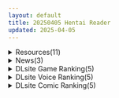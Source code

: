 ```yaml
---
layout: default
title: 20250405 Hentai Reader
updated: 2025-04-05
---
```


<details class='content-parent'>
<summary>
Resources(11)
</summary>
<details class='content-child'>
<summary>
<span class='rss-title'> [R18资源相关][悬赏金额:500]求甜蜜女友2的汉化资源 </span> <a class='rss-link' href='https://gmgard.com/gm128979' target='_blank'>&nbsp;</a>
<div class='rss-published'> 🕛 20250404 17:04:01</div>
</summary>
<img src="https://static.gmgard.us/Images/upload/13187041749430931.jpg" /><br /><p>看别人说甜蜜女友的的狗粮甜掉牙，想着高低得尝尝咸淡，在其他的资源站下了甜蜜女友2+结果下不到甜蜜女友2，看2+的开头好像属于后日谈性质，就想要先找个2的资源，最好是度盘，秋梨膏，给我一份2的资源我什么都不会做的</p>
</details>
<details class='content-child'>
<summary>
<span class='rss-title'> [3D/合集]Madei大佬作品整合x35[301G] </span> <a class='rss-link' href='https://gmgard.com/gm128983' target='_blank'>&nbsp;</a>
<div class='rss-published'> 🕛 20250404 17:03:29</div>
</summary>
<img src="https://static.gmgard.us/Images/upload/9320050003100715.jpg" /><br /><p>上原明美2440p 2k 中配
云曦妈妈和儿子的秘密2K
余倩 中配
佳滢 中配
妻心3 2k
妻心如刀1 2k 中配
妻心如刀2 2k 中配
安初夏小马拉大车
小混混尾随粉发小烧鸡
忏悔修女的奉献 2K 中配
春院系列
江婧妍 侄儿2k 中配
江靜妍-侄兒2 中配
沈融月2k 中配 1
沈融月2k 中配 2
沈融月2k 中配 3
沈融月2k 中配 4
牛头人学院 董老师
牛头人学院-江映雪
献妻</p>
</details>
<details class='content-child'>
<summary>
<span class='rss-title'> 夏日将近 </span> <a class='rss-link' href='https://gmgard.com/gm128981' target='_blank'>&nbsp;</a>
<div class='rss-published'> 🕛 20250404 15:15:52</div>
</summary>
<img src="https://static.gmgard.us/Images/upload/46599042202142300.jpg" /><br /><p>春季已过半</p>
</details>
<details class='content-child'>
<summary>
<span class='rss-title'> (合集)[NETFLIX官方字幕] Devil May Cry/鬼泣 (2025) [01-08话][中英双语内嵌字幕][1080P][MKV] </span> <a class='rss-link' href='https://gmgard.com/gm128980' target='_blank'>&nbsp;</a>
<div class='rss-published'> 🕛 20250404 12:33:52</div>
</summary>
<img src="https://static.gmgard.us/Images/upload/15377042033523887.jpg" /><br /><p>根据同名动作游戏改编的动画，由韩国动画工作室Studio Mir制作，故事与游戏并无关联&hellip;&hellip;吧？</p>
</details>
<details class='content-child'>
<summary>
<span class='rss-title'> 【R3630】[ぬるぬるアニメ] 【4K超画質アニメ】超・表情変化 エロ顔で喘ぐJK10人と中出しセックス </span> <a class='rss-link' href='https://blog.reimu.net/archives/109569' target='_blank'>&nbsp;</a>
<div class='rss-published'> 🕛 20250404 08:00:42</div>
</summary>
又是那个AI脸动画的社团ぬるぬるアニメ。不过这次和之前发过的两作萝莉脸不一样。这次不炼铜了，全员JK制服。 之 &#8230; <a class="more-link" href="https://blog.reimu.net/archives/109569">继续阅读<span class="screen-reader-text">【R3630】[ぬるぬるアニメ] 【4K超画質アニメ】超・表情変化 エロ顔で喘ぐJK10人と中出しセックス</span></a>
</details>
<details class='content-child'>
<summary>
<span class='rss-title'> [官中][RJ01348339][EcchiBox] クルミ先輩は背が低い </span> <a class='rss-link' href='https://gmgard.com/gm128978' target='_blank'>&nbsp;</a>
<div class='rss-published'> 🕛 20250404 07:24:39</div>
</summary>
<img src="https://static.gmgard.us/Images/upload/16694041401325022.jpg" /><br /><p>概要
一位容貌美丽且温柔的文艺部前辈。她成为了我的恋人，我们一起度过了幸福的日子。
某天，像往常一样在文艺部活动时，胡桃前辈突然对我说：“我们做爱吧……？”
面对这突如其来的提议，我虽然感到惊讶，但还是前往了胡桃前辈的家。 &nbsp;
支持的服装
卧室里的性爱（所有服装）
浴室里的性爱（裸体）
口交（裸体和制服） &nbsp;
支持的语言
日语、英语、简体中文、繁体中文</p>
</details>
<details class='content-child'>
<summary>
<span class='rss-title'> [前LZ汉化组汉化][RJ223032][私立さくらんぼ小学校]炉姦12 ~アリスたちの膣と感触~[百度网盘 2.67GB] </span> <a class='rss-link' href='https://gmgard.com/gm128977' target='_blank'>&nbsp;</a>
<div class='rss-published'> 🕛 20250404 07:24:39</div>
</summary>
<img src="https://static.gmgard.us/Images/upload/16184041359553368.jpg" /><br /><p>唔,介绍应该不用了吧,应该都知道是什么东西了,其实我也没想到这个会出汉化</p>
</details>
<details class='content-child'>
<summary>
<span class='rss-title'> [AI汉化][RJ01355493][のうむ]被淫纹附身的妈妈 淫紋憑きのマザー・アリシア(PC+安卓) </span> <a class='rss-link' href='https://gmgard.com/gm128976' target='_blank'>&nbsp;</a>
<div class='rss-published'> 🕛 20250404 07:24:39</div>
</summary>
<img src="https://static.gmgard.us/Images/upload/1168041336068999.jpg" /><br /><p>游戏介绍：</p>
</details>
<details class='content-child'>
<summary>
<span class='rss-title'> [自购][Steam英文版][暂无RJ号][HoruBrain Interactive]Anomalous Coffee Machine[百度网盘 1.5GB] </span> <a class='rss-link' href='https://gmgard.com/gm128975' target='_blank'>&nbsp;</a>
<div class='rss-published'> 🕛 20250404 07:24:39</div>
</summary>
<img src="https://static.gmgard.us/Images/upload/96263040137206661.jpg" /><br /><p>时隔多日后的分享啊,这中间也有很多插曲啊...</p>
</details>
<details class='content-child'>
<summary>
<span class='rss-title'> 琉璃神社壁纸包 2025年3月号 </span> <a class='rss-link' href='https://www.hacg.icu/wp/100595.html' target='_blank'>&nbsp;</a>
<div class='rss-published'> 🕛 20250404 05:08:20</div>
</summary>
不好意思，忘记发壁纸了。 这就是3月的壁纸合集。 https://music.1 &#8230; <a href="https://www.hacg.icu/wp/100595.html">继续阅读 <span class="meta-nav">&#8594;</span></a>
</details>
<details class='content-child'>
<summary>
<span class='rss-title'> 【S4791a】[El Dia] 慟哭 そして… / 恸哭之后 PC重制版 </span> <a class='rss-link' href='https://blog.reimu.net/archives/109670' target='_blank'>&nbsp;</a>
<div class='rss-published'> 🕛 20250404 05:00:29</div>
</summary>
应一位绅士的求物，刚好手头又有资源，所以就发了。重制版引擎换成了Unity，怎么说呢，其实还好，至少画质是相当 &#8230; <a class="more-link" href="https://blog.reimu.net/archives/109670">继续阅读<span class="screen-reader-text">【S4791a】[El Dia] 慟哭 そして… / 恸哭之后 PC重制版</span></a>
</details>

</details>
<details class='content-parent'>
<summary>
News(3)
</summary>
<details class='content-child'>
<summary>
<span class='rss-title'> 哥德風魔法辯論×懸疑推理遊戲《魔法少女的魔女審判》公開片頭影片 </span> <a class='rss-link' href='https://home.gamer.com.tw/creationDetail.php?sn=6119917' target='_blank'>&nbsp;</a>
<div class='rss-published'> 🕛 20250404 20:33:07</div>
</summary>
<div><img border="0" class="gallery-image" src="https://i.imgur.com/McvNHRf.png" width="650" /></div><div><br /></div><div>遊戲品牌 Acacia 製作的懸疑推理ADV<b>《魔法少女的魔女審判</b>（原文：魔法少女ノ魔女裁判）<b>》</b>於今日片頭影片，遊戲語言包含 中文／日文，預定 2025 年初夏在 Steam / NS 平台發售。</div><div><br /></div><div class="videoWrapper"><div class="videoWrapper video-youtube"></div></div><br /><div><div align="center"><br /></div><div align="left"><b><font size="4">【故事劇情】</font></b></div><div align="center"><div><div align="left">「我們之中混入了一位了魔女。」</div><div align="left"><br /></div><div align="left">懷著對嶄新高中生活的滿心期待，艾瑪墜入了夢鄉。</div><div align="left">但第二天醒來，她發現自己竟身處昏暗的牢房之中。</div><div align="left">她沒有任何頭緒，自己為什麼會被抓到牢裡。</div><div align="left">而這座監牢，更是坐落於與世隔絕的孤島——</div><div align="left">艾瑪陷入了混亂。而陷入混亂的也不只有她…</div><div align="left"><br /></div><div align="left">一隻會說話的貓頭鷹向來到這裡的13位少女通告。</div><div align="left"><br /></div><div align="left">「經認定，各位是相當可能是【魔女】——你們將會對人類社會造成威脅。」</div><div align="left">「請各位以囚犯的身份，在這裡生活下去。」</div><div align="left"><br /></div><div align="left">曾是理所當然的日常就此崩塌。</div><div align="left"><br /></div><div align="left">艾瑪開始了她的囚犯生活。</div><div align="left">這段期間，她和其他同為預備魔女的少女相處順利，漸漸熟識——</div><div align="left">但某天，有一位少女突然被殺害了。</div><div align="left"><br /></div><div align="left">貓頭鷹向囚犯少女們宣告。</div><div align="left"><br /></div><div align="left">「現在即將舉行【魔女審判】。」</div><div align="left"><br /></div><div align="left">少女們需要最終票選出一位【魔女】，</div><div align="left">將其親手送上處刑台…</div><div align="left">殘忍的死亡遊戲開始了——</div></div><div align="left"><br /></div><div align="left"><br /></div><div align="left"><b><font size="4">【遊戲特色】</font></b></div><div align="left"><div>・圍繞著13名少女展開的本格哥德風推理劇</div><div>主角「櫻井艾瑪」被關進充滿謎團的監牢，與其他「預備魔女」進行共同生活。</div><div>「監牢」有什麼意義？ 「魔女」又為何存在？真正的幕後黑手又會是誰？</div><div>在故事告一段落後，又會迎來全新的故事體驗，且將以全新角度展現完全不同的故事。</div><div><br /></div><div>・充滿疑心與背叛的囚犯生活</div><div>玩家需要從個性迥異的少女們的話語中，以及共同生活的痕跡中獲取提示，</div><div>揭開她們發言中的矛盾，找出其中說謊的「魔女」。</div><div><br /></div><div>・命懸一線的辯論環節</div><div>混入監牢內的「魔女」將導演一齣又一齣的殺人連續劇。</div><div>你需要在定期舉行的「魔女裁判」中，透過辯論和推理，揪出背後的殺人兇手。</div></div><div align="left"><br /></div><div><img border="0" class="gallery-image" src="https://i.imgur.com/SvJ6JGC.jpg" width="305" /> <img border="0" class="gallery-image" src="https://i.imgur.com/oUbzsVr.jpg" width="305" /></div><div><img border="0" class="gallery-image" src="https://i.imgur.com/QyLEu7u.jpg" width="305" /> <img border="0" class="gallery-image" src="https://i.imgur.com/JjUt58A.jpg" width="305" /></div><div><img border="0" class="gallery-image" src="https://i.imgur.com/G6xGPl3.jpg" width="305" /> <img border="0" class="gallery-image" src="https://i.imgur.com/JV9XT00.jpg" width="305" /></div><div><img border="0" class="gallery-image" src="https://i.imgur.com/oIuBbO7.jpg" width="305" /> <img border="0" class="gallery-image" src="https://i.imgur.com/8HRLI2H.jpg" width="305" /></div><div><img border="0" class="gallery-image" src="https://i.imgur.com/TaUPrDI.jpg" width="305" /></div><div><br /></div></div><div><br /></div><div><b><font size="4">CAST</font></b></div><div><div>桜羽エマ　CV：三木谷奈々</div><div>二階堂ヒロ　CV：東雲はる</div><div>夏目アンアン　CV：葵あずさ</div><div>城ケ崎ノア　CV：井口裕香</div><div>蓮見レイア　CV：小清水亜美</div><div>佐伯ミリア　CV：高森奈津美</div><div>宝生マーゴ　CV：樹冬華</div><div>黒部ナノカ　CV：大熊和奏</div><div>紫藤アリサ　CV：石井未紗</div><div>橘シェリー　CV：柊優花</div><div>遠野ハンナ　CV：石崎紗彩</div><div>沢渡ココ　CV：宮木南美</div><div>氷上メルル　CV：山下七海</div></div><div><br /></div><div><b><font size="4">遊戲資訊</font></b></div><div>名稱：魔法少女的魔女審判</div><div>企劃：Acacia</div><div>劇本：喜多南、滝口流</div><div>原畫：梅まろ </div><div>遊戲平台：Steam / NS</div><div>遊戲類型：ADV</div><div>遊戲價格：未定</div><div>發售日期：2025年初夏</div><div>官方網站：<a href="https://ref.gamer.com.tw/redir.php?url=https%3A%2F%2Fmanosaba.com%2F" target="_blank">https://manosaba.com/</a></div></div><div>商品頁面：<a href="https://ref.gamer.com.tw/redir.php?url=https%3A%2F%2Fstore.steampowered.com%2Fapp%2F3101040%2F" target="_blank">https://store.steampowered.com/app/3101040/</a></div><div><br /></div>
</details>
<details class='content-child'>
<summary>
<span class='rss-title'> あざらしそふと 最新作《初恋マスターアップ》公開OP影片 </span> <a class='rss-link' href='https://home.gamer.com.tw/creationDetail.php?sn=6119910' target='_blank'>&nbsp;</a>
<div class='rss-published'> 🕛 20250404 20:14:17</div>
</summary>
<div><div align="center"><img border="0" class="gallery-image" src="https://i.imgur.com/7CNp6Of.jpg" width="650" /></div><br /></div><div>曾製作<b>《アマカノ》</b>系列、<b>《</b><b>アマナツ</b><b>》</b>等作品的遊戲公司 あざらしそふと，於今日(4/4)公開最新作<b>《初恋マスターアップ》</b>的OP影片，預定2025年5月30日發售。</div><div><br /></div><div><div class="videoWrapper"><div class="videoWrapper video-youtube"></div></div></div><div><br /></div><div><br /></div><div align="center"><b><font size="4">【故事劇情】</font></b></div><div align="center"><div><div>過去曾以不如意的形式，讓青春畫下句點的主角 永富幸寿。</div><div>自學校畢業後，數年來他都過著一成不變的生活。</div><div>直到某天，他得知自己擁有繼承疏遠多年的父親 招福真二郎 </div><div>遺留下的龐大資產與宅邸的權利。</div><div><br /></div><div>意外獲得巨額財富的幸寿，在伯母的建議下，</div><div>決定以此為資本，重啟曾經無奈放棄的青春——遊戲製作。</div><div><br /></div><div>於是他開始募集團隊成員。</div><div>昔日夥伴、現為活躍於業界的插畫家──九恋乃香。</div><div>促成團隊重組、最理解幸寿的青梅竹馬──万願寺うらら。</div><div>以及代替幸寿撰寫劇本的新成員──波羽若奈。</div><div><br /></div><div>這是一個關於笨拙的少年少女們，重拾青春的故事。</div><div>在眾人支持下，幸寿等人最終抵達的未來將會是——</div></div><div><br /></div></div><div align="center"><img border="0" class="gallery-image" src="https://i.imgur.com/awwrNGF.jpg" width="305" /> <img border="0" class="gallery-image" src="https://i.imgur.com/s3jzy8f.jpg" width="305" /></div><div align="center"><img border="0" class="gallery-image" src="https://i.imgur.com/09FpJJH.jpg" width="305" /> <img border="0" class="gallery-image" src="https://i.imgur.com/fDar9j8.jpg" width="305" /></div><div align="center"><img border="0" class="gallery-image" src="https://i.imgur.com/PdCcZPA.jpg" width="305" /> <img border="0" class="gallery-image" src="https://i.imgur.com/zcrq0yd.jpg" width="305" /></div><div align="center"><img border="0" class="gallery-image" src="https://i.imgur.com/hdR4tov.jpg" width="305" /> <img border="0" class="gallery-image" src="https://i.imgur.com/4j1F4DA.jpg" width="305" /></div><div align="center"><img border="0" class="gallery-image" src="https://i.imgur.com/OHV29ho.jpg" width="305" /> <img border="0" class="gallery-image" src="https://i.imgur.com/bZIbRH1.jpg" width="305" /></div><div align="center"><img border="0" class="gallery-image" src="https://i.imgur.com/RJ5abPw.jpg" width="305" /> <img border="0" class="gallery-image" src="https://i.imgur.com/vamuOOw.jpg" width="305" /></div><div align="center"><img border="0" class="gallery-image" src="https://i.imgur.com/hpocmrP.jpg" width="305" /> <img border="0" class="gallery-image" src="https://i.imgur.com/CREWe5Z.jpg" width="305" /></div><div align="center"><img border="0" class="gallery-image" src="https://i.imgur.com/GeAFtcv.jpg" width="305" /></div><div align="center"><br /></div><div align="left"><br /></div><div align="left"><br /></div><div align="left"><b><font size="4">CAST</font></b></div><div align="center"><div><div align="left"><div>波羽 若奈　CV：美月</div><div>九 恋乃香　CV：北見六花</div><div>万願寺 うらら　CV：狭山りん</div><div>枢木 ハルルカ　CV：天季ひより</div><div>勘解由小路 静里　CV：しましまはかせ</div><div>招福 安寿　CV：はちこ</div><div>槇村 葉月　CV：北見六花</div><div>双神 児玉　CV：はちこ</div><div>雪川 みぞれ　CV：歩サラ</div><div>天草 ひさぎ　CV：白月かなめ</div></div><div align="left"><br /></div><div align="left"><div><b><font size="4">STAFF</font></b></div><div><div>劇本：保桜</div><div>原畫：さいもん、やまのかみ</div><div>發售日：2025年5月30日</div></div></div></div><div align="left">官網：<a href="https://ref.gamer.com.tw/redir.php?url=https%3A%2F%2Fazarashi-soft.nexton-net.jp%2Fkoimasu%2F" target="_blank">https://azarashi-soft.nexton-net.jp/koimasu/</a></div><div><br /></div></div>
</details>
<details class='content-child'>
<summary>
<span class='rss-title'> 谨防交友软件诈骗~！——关于牛魔王被拍下裸照威胁这档事TAT </span> <a class='rss-link' href='https://mingqiceping.com/7012.html' target='_blank'>&nbsp;</a>
<div class='rss-published'> 🕛 20250404 14:50:38</div>
</summary>
https://mingqiceping.com/wp-content/uploads/thumb/2025/04/fill_w313_h235_g0_mark_7E8AEFA228D470E91580DFBC09B48570.jpg
</details>

</details>
<details class='content-parent'>
<summary>
DLsite Game Ranking(5)
</summary>
<details class='content-child'>
<summary>
<span class='rss-title'> 淫紋憑きのマザー・アリシア [のうむ] </span> <a class='rss-link' href='https://www.dlsite.com/maniax/work/=/product_id/RJ01355493.html' target='_blank'>&nbsp;</a>
<div class='rss-published'> 🕛 20250405 13:16:22</div>
</summary>
<img src ="http://img.dlsite.jp/modpub/images2/work/doujin/RJ01356000/RJ01355493_img_main.jpg"/><br/>おばさん シスター 淫紋
</details>
<details class='content-child'>
<summary>
<span class='rss-title'> GranEnde:Saga [樋渡本舗] </span> <a class='rss-link' href='https://www.dlsite.com/maniax/work/=/product_id/RJ01364780.html' target='_blank'>&nbsp;</a>
<div class='rss-published'> 🕛 20250405 13:16:22</div>
</summary>
<img src ="http://img.dlsite.jp/modpub/images2/work/doujin/RJ01365000/RJ01364780_img_main.jpg"/><br/>ヒロイン達といちゃいちゃしたりHしたりするRPG
</details>
<details class='content-child'>
<summary>
<span class='rss-title'> エッチで一途なド田舎兄さまと、古式ゆかしい病弱妹 [Whisp] </span> <a class='rss-link' href='https://www.dlsite.com/maniax/work/=/product_id/RJ01326398.html' target='_blank'>&nbsp;</a>
<div class='rss-published'> 🕛 20250405 13:16:22</div>
</summary>
<img src ="http://img.dlsite.jp/modpub/images2/work/doujin/RJ01327000/RJ01326398_img_main.jpg"/><br/>生まれつき肺が弱く、都会の空気では生活できない病弱な妹【あすみ】。兄妹は一緒に暮らすため、空気のキレイなド田舎へ移住してきた。陸の孤島の古民家で、兄妹ふたりきりのイチャラブ生活が始まった。この生活を続けるために医者から突き付けられた条件は二つ「心身とも健康である」ことと「妹の体力をつける」こと。妹とエッチをして体力をつけ、医者の検査をクリアしながら生活レベルを改善していこう。古民家生活妹育成RPG
</details>
<details class='content-child'>
<summary>
<span class='rss-title'> 404号室の性感マッサージ [シン・ギュラリティー] </span> <a class='rss-link' href='https://www.dlsite.com/maniax/work/=/product_id/RJ01356701.html' target='_blank'>&nbsp;</a>
<div class='rss-published'> 🕛 20250405 13:16:22</div>
</summary>
<img src ="http://img.dlsite.jp/modpub/images2/work/doujin/RJ01357000/RJ01356701_img_main.jpg"/><br/>マッサージ好き必見の3Dゲーム！凝り固まったバストをほぐし、悪いものが溜まった膣を中から柔らかくしてあげましょう。オイルを塗ってカラダをぬるぬるに…媚薬で全身気持ちよく…、届かないところは道具(?)を使ってほぐしていきましょう。さあ、あなたは今日から404号室のマッサージ師です。
</details>
<details class='content-child'>
<summary>
<span class='rss-title'> 【中英日】DeviDevi Survivor（魔鬼幸存者） [PAKOchan Factory] </span> <a class='rss-link' href='https://www.dlsite.com/maniax/work/=/product_id/RJ01245153.html' target='_blank'>&nbsp;</a>
<div class='rss-published'> 🕛 20250405 13:16:22</div>
</summary>
<img src ="http://img.dlsite.jp/modpub/images2/work/doujin/RJ01246000/RJ01245153_img_main.jpg"/><br/>贫乳恶魔！？巨乳天使！？组合有 1000 多种！体型变化色情 × 射击动作！
</details>

</details>
<details class='content-parent'>
<summary>
DLsite Voice Ranking(5)
</summary>
<details class='content-child'>
<summary>
<span class='rss-title'> ✅4/14まで早期限定特典✅【密着淫語囁き】催○おまんこコレクション ～絶対服従アイドルオナホハーレム～【KU100】 [失楽少女] </span> <a class='rss-link' href='https://www.dlsite.com/maniax/work/=/product_id/RJ01350314.html' target='_blank'>&nbsp;</a>
<div class='rss-published'> 🕛 20250405 13:16:25</div>
</summary>
<img src ="http://img.dlsite.jp/modpub/images2/work/doujin/RJ01351000/RJ01350314_img_main.jpg"/><br/>この世の全てのエッロ～いメスは、ぜ～んぶあなたの所有物…っ! 絶対服従アイドル催○オナホハーレム! CV.陽向葵ゅか様 浅木式様 秋野かえで様
</details>
<details class='content-child'>
<summary>
<span class='rss-title'> NoTitle(1) [つばめいと] </span> <a class='rss-link' href='https://www.dlsite.com/maniax/work/=/product_id/RJ01363805.html' target='_blank'>&nbsp;</a>
<div class='rss-published'> 🕛 20250405 13:16:25</div>
</summary>
<img src ="http://img.dlsite.jp/modpub/images2/work/doujin/RJ01364000/RJ01363805_img_main.jpg"/><br/>ホテルでのえっちと、そのあとのシャワーを主観のマイクと客観のボイスレコーダーのハメ撮り視点の2種類で楽しめます！ヒロインとの関係性やこの作品自体、お好きな解釈で自由に想像して聴いて下さい！柚木つばめの自サークル「つばめいと」13作目です！
</details>
<details class='content-child'>
<summary>
<span class='rss-title'> 本当に深い耳奥"完全密閉"舐め ～お耳の穴を舌先でぴったりと塞ぎながら舐めまわす≪深層閉塞ASMR≫～ [パステル×トリップ] </span> <a class='rss-link' href='https://www.dlsite.com/maniax/work/=/product_id/RJ01358698.html' target='_blank'>&nbsp;</a>
<div class='rss-published'> 🕛 20250405 13:16:25</div>
</summary>
<img src ="http://img.dlsite.jp/modpub/images2/work/doujin/RJ01359000/RJ01358698_img_main.jpg"/><br/>「お耳の穴をぴったりと塞がれながら奥を舐められる」というプレイをテーマにした《深層閉塞ASMR》音声です♪まずは体験版をどうぞ♪(CV:みもりあいの様)
</details>
<details class='content-child'>
<summary>
<span class='rss-title'> 小悪魔ドSメンズエステ嬢の寸止め絶望キワキワ施術 [シルトクレーテ] </span> <a class='rss-link' href='https://www.dlsite.com/maniax/work/=/product_id/RJ01358685.html' target='_blank'>&nbsp;</a>
<div class='rss-published'> 🕛 20250405 13:16:25</div>
</summary>
<img src ="http://img.dlsite.jp/modpub/images2/work/doujin/RJ01359000/RJ01358685_img_main.jpg"/><br/>数ヶ月前にオープンしたメンズエステ店の人気嬢をついに予約できた貴方。情報交換サイトによると抜きは完全になしとの噂だが、それにしては高評価の口コミが目立つ。真偽を確かめるべく、いざマゾ心を躍らせながらマンションの一室へ…。
</details>
<details class='content-child'>
<summary>
<span class='rss-title'> 【4/9日まで 早期限定60大特典】【4時間半×W女軍隊×Wオホ声ハーレム】～ドランソワ帝国～捕虜となったボクとドスケベ爆乳女軍人×2の甘々ツンデレ子作りおっぱい戦記♪ [マヨタマ] </span> <a class='rss-link' href='https://www.dlsite.com/maniax/work/=/product_id/RJ01352193.html' target='_blank'>&nbsp;</a>
<div class='rss-published'> 🕛 20250405 13:16:25</div>
</summary>
<img src ="http://img.dlsite.jp/modpub/images2/work/doujin/RJ01353000/RJ01352193_img_main.jpg"/><br/>【KU100】CV:陽向葵ゅか様 CV:柚木つばめ様 ある日のこと…優秀なスパイの「あなた」は…強大な軍事力を誇る敵国「ドランソワ帝国」へと潜入し捕虜となってしまいます♪…その後♪帝国No.1のドスケベ爆乳女軍人2人にHな子作り性○問を受けることに♪…甘々ツンデレおっぱいに包まれて…あなた様だけの…性大戦が…今…はじまります…♪【4時間半×Wオホ声ハーレム×甘々ツンデレ特化で送る!大ボリューム超大作!】～ドランソワ帝国～へようこそ♪
</details>

</details>
<details class='content-parent'>
<summary>
DLsite Comic Ranking(5)
</summary>
<details class='content-child'>
<summary>
<span class='rss-title'> なまオナホ先輩♡ ~ヤリたがりの先輩が後輩くんを煽ったらバッコバコに犯されてめちゃくちゃ射精される話~ [sumomo] </span> <a class='rss-link' href='https://www.dlsite.com/maniax/work/=/product_id/RJ01365103.html' target='_blank'>&nbsp;</a>
<div class='rss-published'> 🕛 20250405 13:16:26</div>
</summary>
<img src ="http://img.dlsite.jp/modpub/images2/work/doujin/RJ01366000/RJ01365103_img_main.jpg"/><br/>セックス大好きな低身長巨乳の先輩が後輩の男の子にオナホにされる漫画です
</details>
<details class='content-child'>
<summary>
<span class='rss-title'> 【感情操作】人間操作リモコン2【憤怒】 [角煮煮] </span> <a class='rss-link' href='https://www.dlsite.com/maniax/work/=/product_id/RJ01366631.html' target='_blank'>&nbsp;</a>
<div class='rss-published'> 🕛 20250405 13:16:26</div>
</summary>
<img src ="http://img.dlsite.jp/modpub/images2/work/doujin/RJ01367000/RJ01366631_img_main.jpg"/><br/>人間操作リモコンで人間の感情や年齢を操作します
</details>
<details class='content-child'>
<summary>
<span class='rss-title'> 式守さんと汚いおじさん 支援サイトまとめ 2021/11 - 2025/03 [小米堂] </span> <a class='rss-link' href='https://www.dlsite.com/maniax/work/=/product_id/RJ01368324.html' target='_blank'>&nbsp;</a>
<div class='rss-published'> 🕛 20250405 13:16:26</div>
</summary>
<img src ="http://img.dlsite.jp/modpub/images2/work/doujin/RJ01369000/RJ01368324_img_main.jpg"/><br/>カッコ可愛い彼女が何故か汚いおっさんとそういう関係に……!?  支援サイトで公開した30シーン・419枚の文字ありCGに加え、 文字なし差分やおまけまで！
</details>
<details class='content-child'>
<summary>
<span class='rss-title'> 魔法少女は妹のモノ ～お姉ちゃんのおっぱいは触手専用ミルクサーバー〜 [ゆらゆらせゆーら] </span> <a class='rss-link' href='https://www.dlsite.com/maniax/work/=/product_id/RJ01354465.html' target='_blank'>&nbsp;</a>
<div class='rss-published'> 🕛 20250405 13:16:26</div>
</summary>
<img src ="http://img.dlsite.jp/modpub/images2/work/doujin/RJ01355000/RJ01354465_img_main.jpg"/><br/>お姉ちゃんはみんなが憧れる魔法少女。平和を守るため、家にいることは滅多に無くなった。本当は私がお姉ちゃんのこと一番大好きなのに、もうぜんぜん私を見てくれない。だから私は──
</details>
<details class='content-child'>
<summary>
<span class='rss-title'> ボクをマゾにするサキュバスメイド [スタジオサウスポー] </span> <a class='rss-link' href='https://www.dlsite.com/maniax/work/=/product_id/RJ01369196.html' target='_blank'>&nbsp;</a>
<div class='rss-published'> 🕛 20250405 13:16:26</div>
</summary>
<img src ="http://img.dlsite.jp/modpub/images2/work/doujin/RJ01370000/RJ01369196_img_main.jpg"/><br/>サキュバスのお姉さんに射精管理されちゃうエロ漫画です。
</details>

</details>
